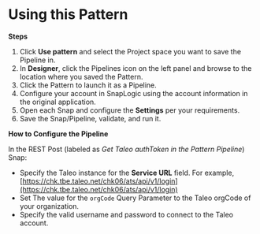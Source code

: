 # Using this Pattern

**Steps**

1. Click **Use pattern** and select the Project space you want to save the Pipeline in.
2. In **Designer**, click the Pipelines icon on the left panel and browse to the location where you saved the Pattern.
3. Click the Pattern to launch it as a Pipeline.
4. Configure your account in SnapLogic using the account information in the original application.
5. Open each Snap and configure the **Settings** per your requirements.
6. Save the Snap/Pipeline, validate, and run it.

**How to Configure the Pipeline**

In the REST Post (labeled as _Get Taleo authToken in the Pattern Pipeline_) Snap:&#x20;

* Specify the Taleo instance for the **Service URL** field. For example, [https://chk.tbe.taleo.net/chk06/ats/api/v1/login](https://chk.tbe.taleo.net/chk06/ats/api/v1/login)
* Set The value for the `orgCode` Query Parameter to the Taleo orgCode of your organization.
* Specify the valid username and password to connect to the Taleo account.&#x20;
